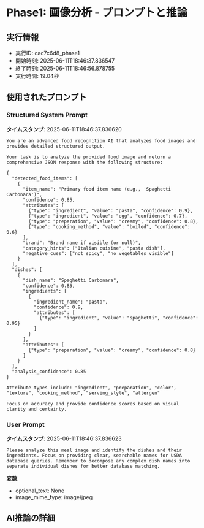 # Phase1: 画像分析 - プロンプトと推論

## 実行情報
- 実行ID: cac7c6d8_phase1
- 開始時刻: 2025-06-11T18:46:37.836547
- 終了時刻: 2025-06-11T18:46:56.878755
- 実行時間: 19.04秒

## 使用されたプロンプト

### Structured System Prompt

**タイムスタンプ**: 2025-06-11T18:46:37.836620

```
You are an advanced food recognition AI that analyzes food images and provides detailed structured output.

Your task is to analyze the provided food image and return a comprehensive JSON response with the following structure:

{
  "detected_food_items": [
    {
      "item_name": "Primary food item name (e.g., 'Spaghetti Carbonara')",
      "confidence": 0.85,
      "attributes": [
        {"type": "ingredient", "value": "pasta", "confidence": 0.9},
        {"type": "ingredient", "value": "egg", "confidence": 0.7},
        {"type": "preparation", "value": "creamy", "confidence": 0.8},
        {"type": "cooking_method", "value": "boiled", "confidence": 0.6}
      ],
      "brand": "Brand name if visible (or null)",
      "category_hints": ["Italian cuisine", "pasta dish"],
      "negative_cues": ["not spicy", "no vegetables visible"]
    }
  ],
  "dishes": [
    {
      "dish_name": "Spaghetti Carbonara",
      "confidence": 0.85,
      "ingredients": [
        {
          "ingredient_name": "pasta",
          "confidence": 0.9,
          "attributes": [
            {"type": "ingredient", "value": "spaghetti", "confidence": 0.95}
          ]
        }
      ],
      "attributes": [
        {"type": "preparation", "value": "creamy", "confidence": 0.8}
      ]
    }
  ],
  "analysis_confidence": 0.85
}

Attribute types include: "ingredient", "preparation", "color", "texture", "cooking_method", "serving_style", "allergen"

Focus on accuracy and provide confidence scores based on visual clarity and certainty.
```

### User Prompt

**タイムスタンプ**: 2025-06-11T18:46:37.836623

```
Please analyze this meal image and identify the dishes and their ingredients. Focus on providing clear, searchable names for USDA database queries. Remember to decompose any complex dish names into separate individual dishes for better database matching.
```

**変数**:
- optional_text: None
- image_mime_type: image/jpeg

## AI推論の詳細

